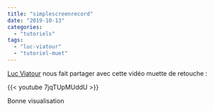 ```yaml
---
title: "simplescreenrecord"
date: "2019-10-13"
categories: 
  - "tutoriels"
tags: 
  - "luc-viatour"
  - "tutoriel-muet"
---
```


[Luc Viatour](https://darktable.fr/2019/09/darktable-debutant-videoraw-01/) nous fait partager avec cette vidéo muette de retouche : 

{{< youtube 7jqTUpMUddU >}}

Bonne visualisation
